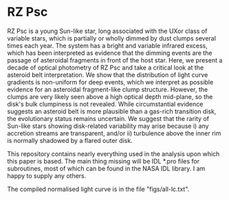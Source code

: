 # RZ Psc

RZ Psc is a young Sun-like star, long associated with the UXor class of variable stars,
which is partially or wholly dimmed by dust clumps several times each year. The system
has a bright and variable infrared excess, which has been interpreted as evidence that
the dimming events are the passage of asteroidal fragments in front of the host
star. Here, we present a decade of optical photometry of RZ Psc and take a critical look
at the asteroid belt interpretation. We show that the distribution of light curve
gradients is non-uniform for deep events, which we interpret as possible evidence for an
asteroidal fragment-like clump structure. However, the clumps are very likely seen above
a high optical depth mid-plane, so the disk's bulk clumpiness is not revealed. While
circumstantial evidence suggests an asteroid belt is more plausible than a gas-rich
transition disk, the evolutionary status remains uncertain. We suggest that the rarity of
Sun-like stars showing disk-related variability may arise because i) any accretion
streams are transparent, and/or ii) turbulence above the inner rim is normally shadowed
by a flared outer disk.
  
This repository contains nearly everything used in the analysis upon which this paper is
based. The main thing missing will be IDL *.pro files for subroutines, most of which can
be found in the NASA IDL library. I am happy to supply any others.

The compiled normalised light curve is in the file "figs/all-lc.txt".
